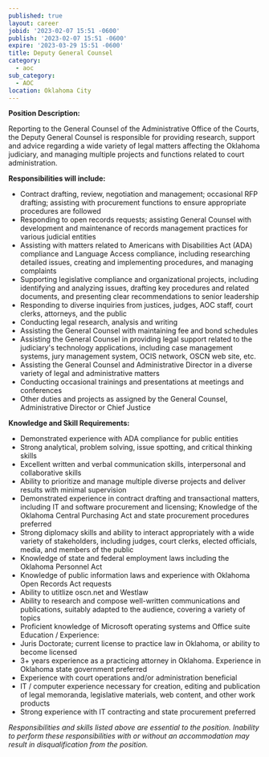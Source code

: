 ```yaml
---
published: true
layout: career
jobid: '2023-02-07 15:51 -0600'
publish: '2023-02-07 15:51 -0600'
expire: '2023-03-29 15:51 -0600'
title: Deputy General Counsel
category:
  - aoc
sub_category:
  - AOC
location: Oklahoma City
---
```

**Position Description:**

Reporting to the General Counsel of the Administrative Office of the Courts, the Deputy General
Counsel is responsible for providing research, support and advice regarding a wide variety of legal
matters affecting the Oklahoma judiciary, and managing multiple projects and functions related
to court administration. 

**Responsibilities will include:**

- Contract drafting, review, negotiation and management; occasional RFP drafting;
assisting with procurement functions to ensure appropriate procedures are followed
- Responding to open records requests; assisting General Counsel with development and
maintenance of records management practices for various judicial entities
- Assisting with matters related to Americans with Disabilities Act (ADA) compliance and
Language Access compliance, including researching detailed issues, creating and
implementing procedures, and managing complaints
- Supporting legislative compliance and organizational projects, including identifying and
analyzing issues, drafting key procedures and related documents, and presenting clear
recommendations to senior leadership
- Responding to diverse inquiries from justices, judges, AOC staff, court clerks, attorneys,
and the public
- Conducting legal research, analysis and writing
- Assisting the General Counsel with maintaining fee and bond schedules
- Assisting the General Counsel in providing legal support related to the judiciary's
technology applications, including case management systems, jury management system,
OCIS network, OSCN web site, etc.
- Assisting the General Counsel and Administrative Director in a diverse variety of legal and
administrative matters
- Conducting occasional trainings and presentations at meetings and conferences
- Other duties and projects as assigned by the General Counsel, Administrative Director or
Chief Justice

**Knowledge and Skill Requirements:**

- Demonstrated experience with ADA compliance for public entities
- Strong analytical, problem solving, issue spotting, and critical thinking skills
- Excellent written and verbal communication skills, interpersonal and collaborative skills
- Ability to prioritize and manage multiple diverse projects and deliver results with minimal
supervision
- Demonstrated experience in contract drafting and transactional matters, including IT and
software procurement and licensing; Knowledge of the Oklahoma Central Purchasing Act
and state procurement procedures preferred
- Strong diplomacy skills and ability to interact appropriately with a wide variety of
stakeholders, including judges, court clerks, elected officials, media, and members of the
public
- Knowledge of state and federal employment laws including the Oklahoma Personnel Act
- Knowledge of public information laws and experience with Oklahoma Open Records Act
requests
- Ability to utitlize oscn.net and Westlaw
- Ability to research and compose well-written communications and publications, suitably
adapted to the audience, covering a variety of topics
- Proficient knowledge of Microsoft operating systems and Office suite
Education / Experience:
- Juris Doctorate; current license to practice law in Oklahoma, or ability to become licensed
- 3+ years experience as a practicing attorney in Oklahoma. Experience in Oklahoma state
government preferred
- Experience with court operations and/or administration beneficial
- IT / computer experience necessary for creation, editing and publication of legal
memoranda, legislative materials, web content, and other work products
- Strong experience with IT contracting and state procurement preferred

<i>Responsibilities and skills listed above are essential to the position. Inability to perform these
responsibilities with or without an accommodation may result in disqualification from the
position.</i>
